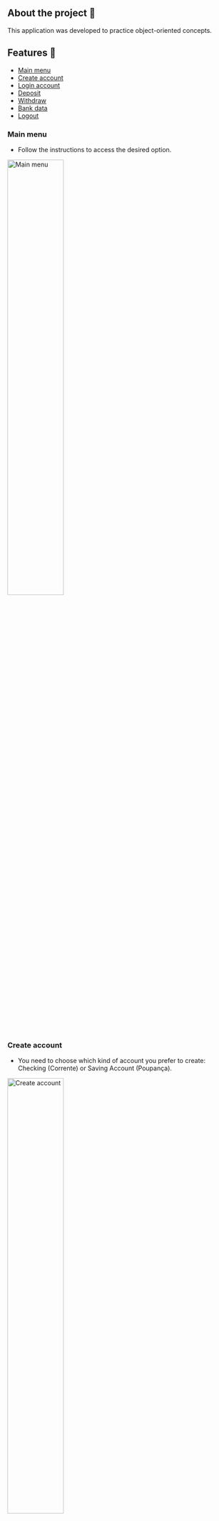 ## About the project 💬

This application was developed to practice object-oriented concepts.

## Features 🔖

- [Main menu](#main-menu)
- [Create account](#create-account)
- [Login account](#login-account)
- [Deposit](#deposit)
- [Withdraw](#withdraw)
- [Bank data](#bank-data)
- [Logout](#logout)


### Main menu

- Follow the instructions to access the desired option.

<p align="left">
  <img alt="Main menu" src=".github/step-1.png" width="50%">
</p>

### Create account

- You need to choose which kind of account you prefer to create: Checking (Corrente) or Saving Account (Poupança).

<p align="left">
  <img alt="Create account" src=".github/step-2.png" width="50%">
</p>


- You need to fill this fields out to create a random account.
- The fields are: name (nome), national ID card (RG), tax ID (CPF) , birth date (Data de nascimento) and password (senha).

<p align="left">
  <img alt="Fields" src=".github/step-3.png" width="50%">
</p>

<p align="left">
  <img alt="Bank data" src=".github/step-4.png" width="50%">
</p>

<p align="left">
  <img alt="Back" src=".github/step-5.png" width="50%">
</p>

### Login account

- You need to fill this fields out to access your bank account.
- The fields are: bank branch (agência), account number (conta) and password (senha).

<p align="left">
  <img alt="Login" src=".github/step-6.png" width="50%">
</p>

<p align="left">
  <img alt="Login" src=".github/step-7.png" width="50%">
</p>

- Then you can deposit and withdraw.

### Deposit

- You need to fill out the amount you want to deposit.

<p align="left">
  <img alt="Login" src=".github/step-8.png" width="50%">
</p>

<p align="left">
  <img alt="Login" src=".github/step-9.png" width="50%">
</p>

### Withdraw

- You need to fill out the amount you want to withdraw.

<p align="left">
  <img alt="Login" src=".github/step-10.png" width="50%">
</p>

<p align="left">
  <img alt="Login" src=".github/step-11.png" width="50%">
</p>

### Bank data

- You can see you bank data.

<p align="left">
  <img alt="Login" src=".github/step-12.png" width="50%">
</p>

<p align="left">
  <img alt="Login" src=".github/step-13.png" width="50%">
</p>

### Logout

- Exit the application

<p align="left">
  <img alt="Login" src=".github/step-14.png" width="50%">
</p>

<p align="left">
  <img alt="Login" src=".github/step-15.png" width="50%">
</p>

<p align="left">
  <img alt="Login" src=".github/step-16.png" width="50%">
</p>

## How to use? 📌

You just need to import this project to your IDE and `Run as Java Application`

## Technologies, Paradigm and Patterns 🛠

Developed using the following technologies, paradigm and patterns:

- Java
- Object-Oriented
- Singleton Pattern

---

<p align="center">Made with ❤️</p><p align="center">Julio Zittei</span> </p>
